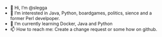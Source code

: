 - 👋 Hi, I’m @slegga
- 👀 I’m interested in Java, Python, boardgames, politics, sience and a former Perl develpoper.
- 🌱 I’m currently learning Docker, Java and Python
- 📫 How to reach me: Create a change request or some how on github.

<!---
slegga/slegga is a ✨ special ✨ repository because its `README.md` (this file) appears on your GitHub profile.
You can click the Preview link to take a look at your changes.
--->
